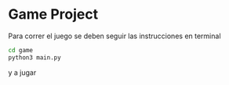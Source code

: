 # Game Project

Para correr el juego se deben seguir las instrucciones en
terminal

```sh
cd game
python3 main.py
```
y a jugar